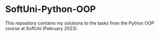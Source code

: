 # SoftUni-Python-OOP
This repository contains my solutions to the tasks from the Python OOP course at SoftUni (February 2023).
